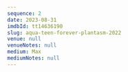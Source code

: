 ```yaml
---
sequence: 2
date: 2023-08-31
imdbId: tt14636190
slug: aqua-teen-forever-plantasm-2022
venue: null
venueNotes: null
medium: Max
mediumNotes: null
---
```


